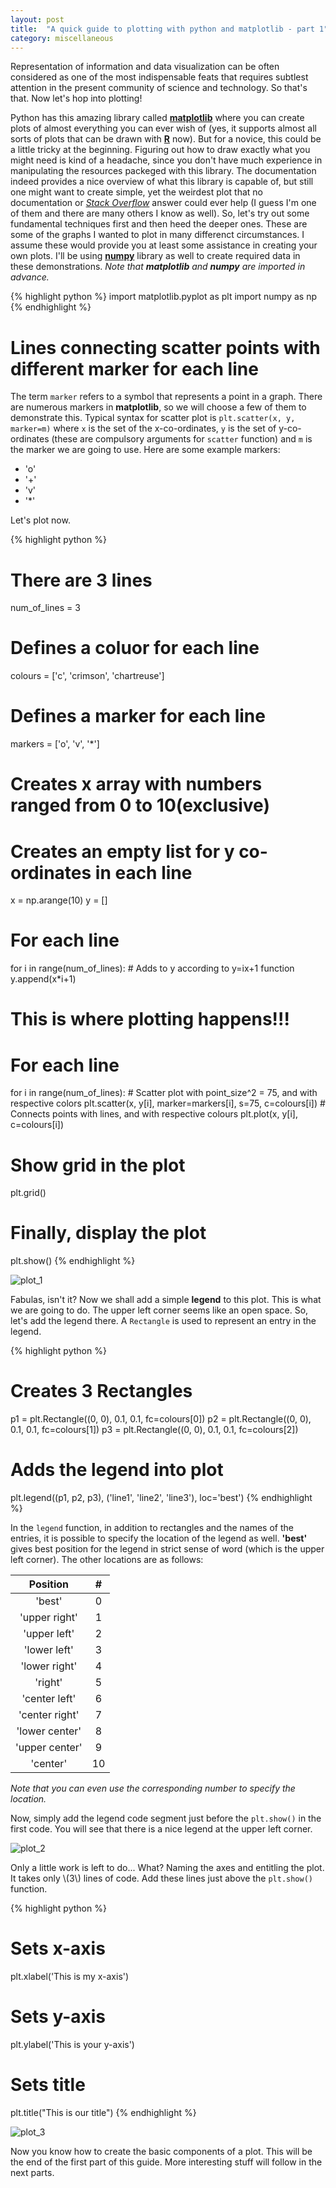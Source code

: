 ```yaml
---
layout: post
title:  "A quick guide to plotting with python and matplotlib - part 1"
category: miscellaneous
---
```

Representation of information and data visualization can be often considered as one of the most indispensable feats that requires subtlest attention in the present community of science and technology. So that's that. Now let's hop into plotting!

Python has this amazing library called [**matplotlib**](http://matplotlib.org/) where you can create plots of almost everything you  can ever wish of (yes, it supports almost all sorts of plots that can be drawn with [**R**](http://www.r-project.org/) now). But for a novice, this could be a little tricky at the beginning. Figuring out how to draw exactly what you might need is kind of a headache, since you don't have much experience in manipulating the resources packeged with this library. The documentation indeed provides a nice overview of what this library is capable of, but still one might want to create simple, yet the weirdest plot that no documentation or [*Stack Overflow*](http://stackoverflow.com/) answer could ever help (I guess I'm one of them and there are many others I know as well). So, let's try out some fundamental techniques first and then heed the deeper ones. These are some of the graphs I wanted to plot in many differenct circumstances. I assume these would provide you at least some assistance in creating your own plots. I'll be using [**numpy**](http://www.numpy.org/) library as well to create required data in these demonstrations. *Note that **matplotlib** and **numpy** are imported in advance.*

{% highlight python %}
import matplotlib.pyplot as plt
import numpy as np
{% endhighlight %}

# Lines connecting scatter points with different marker for each line

The term `marker` refers to a symbol that represents a point in a graph. There are numerous markers in **matplotlib**, so we will choose a few of them to demonstrate this. Typical syntax for scatter plot is `plt.scatter(x, y, marker=m)` where `x` is the set of the x-co-ordinates, `y` is the set of y-co-ordinates (these are compulsory arguments for `scatter` function) and `m` is the marker we are going to use. Here are some example markers:

- 'o'
- '+'
- 'v'
- '*'

Let's plot now.

{% highlight python %}
# There are 3 lines
num_of_lines = 3

# Defines a coluor for each line
colours = ['c', 'crimson', 'chartreuse'] 

# Defines a marker for each line
markers = ['o', 'v', '*']

# Creates x array with numbers ranged from 0 to 10(exclusive)
# Creates an empty list for y co-ordinates in each line
x = np.arange(10)
y = []

# For each line
for i in range(num_of_lines):
    # Adds to y according to y=ix+1 function
    y.append(x*i+1)

# This is where plotting happens!!!
# For each line
for i in range(num_of_lines):
    # Scatter plot with point_size^2 = 75, and with respective colors
    plt.scatter(x, y[i], marker=markers[i], s=75, c=colours[i])
    # Connects points with lines, and with respective colours
    plt.plot(x, y[i], c=colours[i])

# Show grid in the plot
plt.grid()
# Finally, display the plot
plt.show()
{% endhighlight %}

![plot_1](https://docs.google.com/drawings/d/1f4e4RIevPIcHI-ZVTzPRC3fh6gsG6qz1hGMeJ9Y_ajk/pub?w=960&h=720)

Fabulas, isn't it? Now we shall add a simple **legend** to this plot. This is what we are going to do. The upper left corner seems like an open space. So, let's add the legend there. A `Rectangle` is used to represent an entry in the legend.

{% highlight python %}
# Creates 3 Rectangles
p1 = plt.Rectangle((0, 0), 0.1, 0.1, fc=colours[0])
p2 = plt.Rectangle((0, 0), 0.1, 0.1, fc=colours[1])
p3 = plt.Rectangle((0, 0), 0.1, 0.1, fc=colours[2])

# Adds the legend into plot
plt.legend((p1, p2, p3), ('line1', 'line2', 'line3'), loc='best')
{% endhighlight %}

In the `legend` function, in addition to rectangles and the names of the entries, it is possible to specify the location of the legend as well. **'best'** gives best position for the legend in strict sense of word (which is the upper left corner). The other locations are as follows:

|Position         | #  |
|:---------------:|:--:|
|'best'           | 0  |
|'upper right'    | 1  |
|'upper left'     | 2  |
|'lower left'     | 3  |
|'lower right'    | 4  |
|'right'          | 5  |
|'center left'    | 6  |
|'center right'   | 7  |
|'lower center'   | 8  |
|'upper center'   | 9  |
|'center'         | 10 |

*Note that you can even use the corresponding number to specify the location.*

Now, simply add the legend code segment just before the `plt.show()` in the first code. You will see that there is a nice legend at the upper left corner.

![plot_2](https://docs.google.com/drawings/d/1TKLhYlSUnMBKrMvQOIbkwR968EbDWX6MpNI_PFJUSuQ/pub?w=960&h=720)

Only a little work is left to do... What? Naming the axes and entitling the plot. It takes only \\(3\\) lines of code. Add these lines just above the `plt.show()` function.

{% highlight python %}
# Sets x-axis
plt.xlabel('This is my x-axis')

# Sets y-axis
plt.ylabel('This is your y-axis')

# Sets title
plt.title("This is our title")
{% endhighlight %}

![plot_3](https://docs.google.com/drawings/d/1uQmm-dhvkYS65xjugbT35EHcas5ywsawx0_2eFTC19c/pub?w=960&h=720)

Now you know how to create the basic components of a plot. This will be the end of the first part of this guide. More interesting stuff will follow in the next parts.